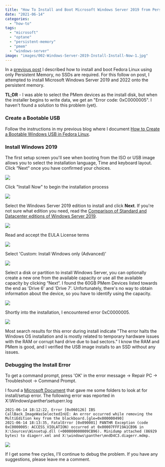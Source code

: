 ```yaml
---
title: "How To Install and Boot Microsoft Windows Server 2019 from Persistent Memory"
date: "2021-06-14"
categories: 
  - "how-to"
tags: 
  - "microsoft"
  - "optane"
  - "persistent-memory"
  - "pmem"
  - "windows-server"
image: "images/002-Windows-Server-2019-Install-Install-Now-1.jpg"
---
```


In a [previous post](https://stevescargall.com/2021/06/07/how-to-boot-linux-from-intel-optane-persistent-memory/) I described how to install and boot Fedora Linux using only Persistent Memory, no SSDs are required. For this follow on post, I attempted to install Microsoft Windows Server 2019 and 2022 onto the persistent memory.

**TL;DR** - I was able to select the PMem devices as the install disk, but when the installer begins to write data, we get an "Error code: 0xC0000005". I haven't found a solution to this problem (yet).

### Create a Bootable USB

Follow the instructions in my previous blog where I document [How to Create a Bootable Windows USB in Fedora Linux](https://stevescargall.com/2019/05/20/how-to-create-a-bootable-windows-usb-in-fedora-linux/).

### Install Windows 2019

The first setup screen you'll see when booting from the ISO or USB image allows you to select the installation language, Time and keyboard layout. Click “Next“ once you have confirmed your choices.

![](images/001-Windows-Server-2019-Install-Select-Language.jpg)

Click "Install Now" to begin the installation process

![](images/002-Windows-Server-2019-Install-Install-Now-1.jpg)

Select the Windows Server 2019 edition to install and click **Next**. If you're not sure what edition you need, read the [Comparison of Standard and Datacenter editions of Windows Server 2019](https://docs.microsoft.com/en-us/windows-server/get-started-19/editions-comparison-19).

![](images/003-Windows-Server-2019-Install-Select-OS-Version-1024x766.jpg)

Read and accept the EULA License terms

![](images/004-Windows-Server-2019-Install-EULA-Agreement.jpg)

Select 'Custom: Install Windows only (Advanced)'

![](images/005-Windows-Server-2019-Install-Standard-or-Advanced-Install-Type.jpg)

Select a disk or partition to install Windows Server, you can optionally create a new one from the available capacity or use all the available capacity by clicking “Next“. I found the 60GB PMem Devices listed towards the end as 'Drive 6' and 'Drive 7'. Unfortunately, there's no way to obtain information about the device, so you have to identify using the capacity.

![](images/006-Windows-Server-2019-Install-Select-Install-Disk-1-1024x762.jpg)

Shortly into the installation, I encountered error 0xC0000005.

![](images/007-Windows-Server-2019-Install-Install-Error-0xC0000005.jpg)

Most search results for this error during install indicate "The error halts the Windows OS installation and is mostly related to temporary hardware issues with the RAM or corrupt hard drive due to bad sectors." I know the RAM and PMem is good, and I verified the USB image installs to an SSD without any issues.

### Debugging the Install Error

To get a command prompt, press 'OK' in the error message -> Repair PC -> Troubleshoot -> Command Prompt.

I found a [Microsoft Document](https://docs.microsoft.com/en-us/troubleshoot/windows-client/deployment/windows-setup-log-file-locations) that gave me some folders to look at for install/setup error. The following error was reported in X:\\Windows\\panther\\setuperr.log

```
2021-06-14 18:12:22, Error [0x060126] IBS CallBack_ImageWasSelectedInUI: An error occurred while removing the MultiEdition key from the blackboard.[gle=0x000000490]
2021-06-14 18:13:35, FatalError [0x090001] PANTHR Exception (code 0xC0000005: ACCESS_VIOLATION) occurred at 0x00007FFF19A1CB96 in X:\Sources\Winsetup.dll (+000000000009CB96). Minidump attached (86929 bytes) to diagerr.xml and X:\windows\panther\mndD4C3.diagerr.mdmp.
```

![](images/008-Windows-Server-2019-Install-Debug-Setup-Log-1024x767.jpg)

If I get some free cycles, I'll continue to debug the problem. If you have any suggestions, please leave me a comment.

